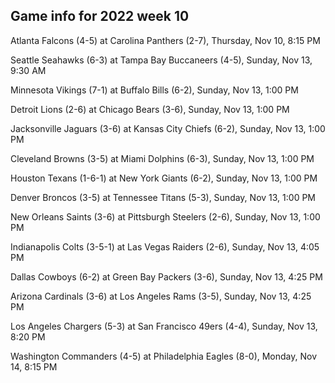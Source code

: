 ## Game info for 2022 week 10
Atlanta Falcons (4-5) at Carolina Panthers (2-7), Thursday, Nov 10, 8:15 PM



Seattle Seahawks (6-3) at Tampa Bay Buccaneers (4-5), Sunday, Nov 13, 9:30 AM



Minnesota Vikings (7-1) at Buffalo Bills (6-2), Sunday, Nov 13, 1:00 PM

Detroit Lions (2-6) at Chicago Bears (3-6), Sunday, Nov 13, 1:00 PM

Jacksonville Jaguars (3-6) at Kansas City Chiefs (6-2), Sunday, Nov 13, 1:00 PM

Cleveland Browns (3-5) at Miami Dolphins (6-3), Sunday, Nov 13, 1:00 PM

Houston Texans (1-6-1) at New York Giants (6-2), Sunday, Nov 13, 1:00 PM

Denver Broncos (3-5) at Tennessee Titans (5-3), Sunday, Nov 13, 1:00 PM

New Orleans Saints (3-6) at Pittsburgh Steelers (2-6), Sunday, Nov 13, 1:00 PM



Indianapolis Colts (3-5-1) at Las Vegas Raiders (2-6), Sunday, Nov 13, 4:05 PM

Dallas Cowboys (6-2) at Green Bay Packers (3-6), Sunday, Nov 13, 4:25 PM

Arizona Cardinals (3-6) at Los Angeles Rams (3-5), Sunday, Nov 13, 4:25 PM



Los Angeles Chargers (5-3) at San Francisco 49ers (4-4), Sunday, Nov 13, 8:20 PM



Washington Commanders (4-5) at Philadelphia Eagles (8-0), Monday, Nov 14, 8:15 PM


